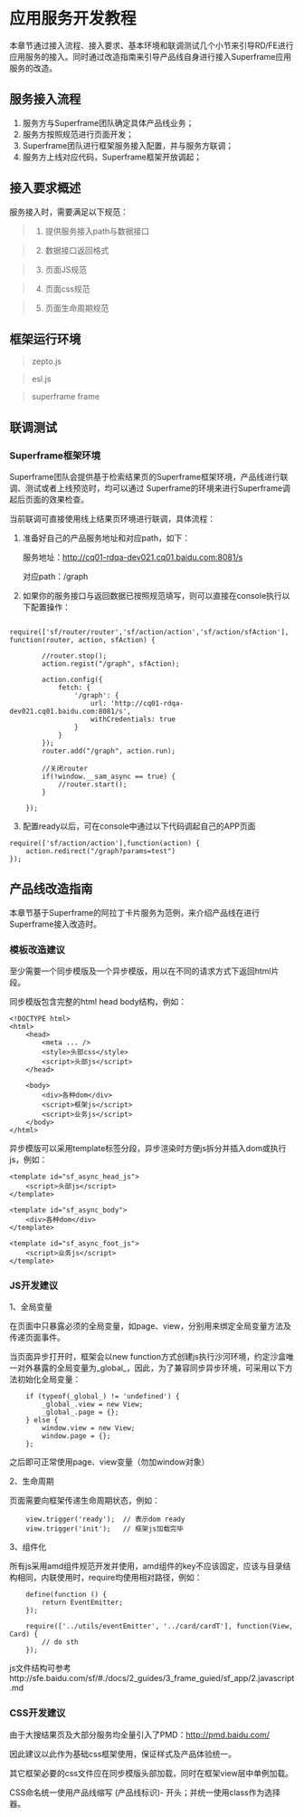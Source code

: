 # 应用服务开发教程

本章节通过接入流程、接入要求、基本环境和联调测试几个小节来引导RD/FE进行应用服务的接入。同时通过改造指南来引导产品线自身进行接入Superframe应用服务的改造。

## 服务接入流程

1. 服务方与Superframe团队确定具体产品线业务；
2. 服务方按照规范进行页面开发；
3. Superframe团队进行框架服务接入配置，并与服务方联调；
4. 服务方上线对应代码，Superframe框架开放调起；

## 接入要求概述

服务接入时，需要满足以下规范：

> 1. 提供服务接入path与数据接口

> 2. 数据接口返回格式

> 3. 页面JS规范

> 4. 页面css规范

> 5. 页面生命周期规范 

## 框架运行环境

> zepto.js

> esl.js

> superframe frame

## 联调测试

### Superframe框架环境

Superframe团队会提供基于检索结果页的Superframe框架环境，产品线进行联调、测试或者上线预览时，均可以通过 Superframe的环境来进行Superframe调起后页面的效果检查。

当前联调可直接使用线上结果页环境进行联调，具体流程：

1. 准备好自己的产品服务地址和对应path，如下：

    服务地址：http://cq01-rdqa-dev021.cq01.baidu.com:8081/s
    
    对应path：/graph

2. 如果你的服务接口与返回数据已按照规范填写，则可以直接在console执行以下配置操作：

```
    require(['sf/router/router','sf/action/action','sf/action/sfAction'], function(router, action, sfAction) {

        //router.stop();
        action.regist("/graph", sfAction);

        action.config({
            fetch: {
                '/graph': {
                    url: 'http://cq01-rdqa-dev021.cq01.baidu.com:8081/s',
                    withCredentials: true
                }
            }
        });
        router.add("/graph", action.run);

        //关闭router
        if(!window.__sam_async == true) {
            //router.start();
        }

    });
```

3. 配置ready以后，可在console中通过以下代码调起自己的APP页面
```
require(['sf/action/action'],function(action) {
    action.redirect("/graph?params=test")
});
```


## 产品线改造指南

本章节基于Superframe的阿拉丁卡片服务为范例，来介绍产品线在进行Superframe接入改造时。

### 模板改造建议

至少需要一个同步模版及一个异步模版，用以在不同的请求方式下返回html片段。

同步模版包含完整的html head body结构，例如：

```
<!DOCTYPE html>
<html>
    <head>
        <meta ... />
        <style>头部css</style>
        <script>头部js</script>
    </head>
    
    <body>
        <div>各种dom</div>
        <script>框架js</script>
        <script>业务js</script>
    </body>
</html>
```

异步模版可以采用template标签分段，异步渲染时方便js拆分并插入dom或执行js，例如：

```
<template id="sf_async_head_js">
    <script>头部js</script>
</template>

<template id="sf_async_body">
    <div>各种dom</div>
</template>

<template id="sf_async_foot_js">
    <script>业务js</script>
</template>
```


### JS开发建议

1、全局变量

在页面中只暴露必须的全局变量，如page、view，分别用来绑定全局变量方法及传递页面事件。

当页面异步打开时，框架会以new function方式创建js执行沙河环境，约定沙盒唯一对外暴露的全局变量为_global_，因此，为了兼容同步异步环境，可采用以下方法初始化全局变量：

```
    if (typeof(_global_) != 'undefined') {
        _global_.view = new View;
        _global_.page = {};
    } else {
        window.view = new View;
        window.page = {};
    };
```

之后即可正常使用page、view变量（勿加window对象）

2、生命周期

页面需要向框架传递生命周期状态，例如：
```
    view.trigger('ready');  // 表示dom ready
    view.trigger('init');   // 框架js加载完毕
```

3、组件化

所有js采用amd组件规范开发并使用，amd组件的key不应该固定，应该与目录结构相同，内联使用时，require均使用相对路径，例如：

```
    define(function () {
        return EventEmitter;
    });
    
    require(['../utils/eventEmitter', '../card/cardT'], function(View, Card) {
        // do sth
    });
```

js文件结构可参考http://sfe.baidu.com/sf/#./docs/2_guides/3_frame_guied/sf_app/2.javascript.md



### CSS开发建议

由于大搜结果页及大部分服务均全量引入了PMD：http://pmd.baidu.com/

因此建议以此作为基础css框架使用，保证样式及产品体验统一。

其它框架必要的css文件应在同步模版头部加载，同时在框架view层中单例加载。

CSS命名统一使用产品线缩写 (产品线标识)- 开头；并统一使用class作为选择器。
